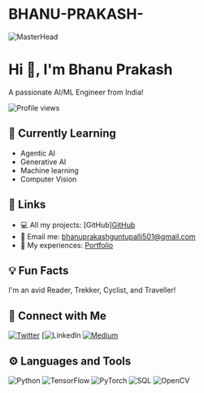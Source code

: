 # BHANU-PRAKASH-

![MasterHead](https://raw.githubusercontent.com/BHANUPRO15221/Bhanu-Prakash-G/main/Conversion%20output%20(5).jpg) <!-- Add your banner image link -->

# Hi 👋, I'm Bhanu Prakash

A passionate AI/ML Engineer from India!

![Profile views](https://komarev.com/ghpvc/?username=heerthiraja&label=Profile%20views&color=0e75b6&style=flat)

## 🌱 Currently Learning
- Agentic AI
- Generative AI
- Machine learning
- Computer Vision

## 🔗 Links
- 💻 All my projects: [GitHub][GitHub](https://github.com/BHANUPRO15221/Bhanu-Prakash-G)
- 📧 Email me: bhanuprakashguntupalli501@gmail.com
- 🧭 My experiences: [Portfolio](https://olympus.mygreatlearning.com/eportfolio?pb_id=18285)

## 💡 Fun Facts
I'm an avid Reader, Trekker, Cyclist, and Traveller!

## 🤝 Connect with Me
[![Twitter](https://img.shields.io/badge/Twitter-1DA1F2?style=for-the-badge&logo=twitter&logoColor=white)](https://twitter.com/yourusername)
[![LinkedIn](https://www.linkedin.com/in/%E0%B8%BFhanu-prakash-2aa98018b/)
[![Medium](https://img.shields.io/badge/Medium-12100E?style=for-the-badge&logo=medium&logoColor=white)](https://medium.com/@yourusername)

## ⚙️ Languages and Tools
![Python](https://img.shields.io/badge/Python-3670A0?style=for-the-badge&logo=python&logoColor=ffdd54)
![TensorFlow](https://img.shields.io/badge/TensorFlow-FF6F00?style=for-the-badge&logo=tensorflow&logoColor=white)
![PyTorch](https://img.shields.io/badge/PyTorch-EE4C2C?style=for-the-badge&logo=pytorch&logoColor=white)
![SQL](https://img.shields.io/badge/SQL-005C84?style=for-the-badge&logo=sqlite&logoColor=white)
![OpenCV](https://img.shields.io/badge/OpenCV-5C3EE8?style=for-the-badge&logo=opencv&logoColor=white)


